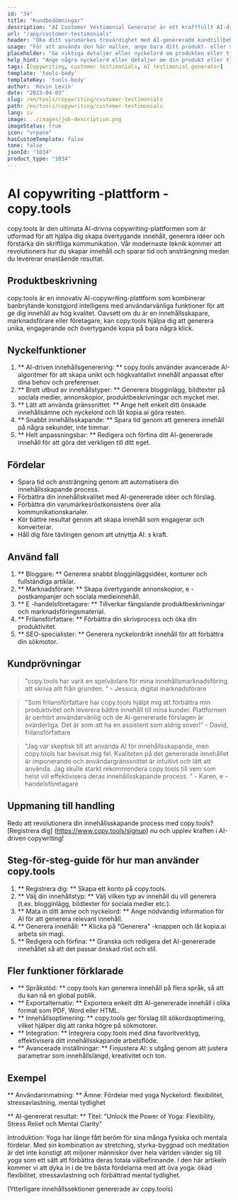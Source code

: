 ```yaml
---
id: "34"
title: "Kundbedömningar"
description: "AI Customer Vestimonial Generator är ett kraftfullt AI-drivet verktyg som hjälper till att skapa realistiska och engagerande kundtillbedömningar för dina produkter eller tjänster.  Spara tid och ansträngning genom att generera autentiska klingande vittnesmål som belyser fördelarna och värdet på dina erbjudanden."
url: "/app/customer-testimonials"
header: "Öka ditt varumärkes trovärdighet med AI-genererade kundtillbehör."
usage: "För att använda den här mallen, ange bara ditt produkt- eller servicenamn, nyckelord eller nyckelfunktioner, tillsammans med alla kundnamn eller platser du vill inkludera.  Detta verktyg kommer sedan att generera ett övertygande och engagerande kundtvetande baserat på din input."
placeholder: "Ge viktiga detaljer eller nyckelord om produkten eller tjänsten, t.ex.  Produktnamn som "yogamat", nyckelfunktioner som "icke-halk", "miljövänlig" eller kundnamn och platser (valfritt)."
help_hint: "Ange några nyckelord eller detaljer om din produkt eller tjänst, så skapar vi ett tvingande kundtvetande baserat på din input. Valfritt kan du också ange kundnamn och platser."
tags: [Copywriting, customer testimonials, AI testimonial generator]
template: 'tools-body'
templateKey: 'tools-body'
author: 'Kevin Levin'
date: "2023-04-03"
slug: /en/tools/copywriting/customer-testimonials
path: /en/tools/copywriting/customer-testimonials
lang: sv
image: ../images/job-description.png
imageStatus: true
icon: "vrpano"
hasCustomTemplate: false
tone: false
jsonId: "1034"
product_type: "1034"
---
```

# AI copywriting -plattform - copy.tools

copy.tools är den ultimata AI-drivna copywriting-plattformen som är utformad för att hjälpa dig skapa övertygande innehåll, generera idéer och förstärka din skriftliga kommunikation.  Vår modernaste teknik kommer att revolutionera hur du skapar innehåll och sparar tid och ansträngning medan du levererar enastående resultat.

## Produktbeskrivning

copy.tools är en innovativ AI-copywriting-plattform som kombinerar banbrytande konstgjord intelligens med användarvänliga funktioner för att ge dig innehåll av hög kvalitet.  Oavsett om du är en innehållsskapare, marknadsförare eller företagare, kan copy.tools hjälpa dig att generera unika, engagerande och övertygande kopia på bara några klick.

## Nyckelfunktioner

1. ** AI-driven innehållsgenerering: ** copy.tools använder avancerade AI-algoritmer för att skapa unikt och högkvalitativt innehåll anpassat efter dina behov och preferenser.
 2. ** Brett utbud av innehållstyper: ** Generera blogginlägg, bildtexter på sociala medier, annonskopior, produktbeskrivningar och mycket mer.
 3. ** Lätt att använda gränssnittet: ** Ange helt enkelt ditt önskade innehållsämne och nyckelord och låt kopia.ai göra resten.
 4. ** Snabbt innehållsskapande: ** Spara tid genom att generera innehåll på några sekunder, inte timmar.
 5. ** Helt anpassningsbar: ** Redigera och förfina ditt AI-genererade innehåll för att göra det verkligen till ditt eget.

## Fördelar

- Spara tid och ansträngning genom att automatisera din innehållsskapande process.
 - Förbättra din innehållskvalitet med AI-genererade idéer och förslag.
 - Förbättra din varumärkesröstkonsistens över alla kommunikationskanaler.
 - Kör bättre resultat genom att skapa innehåll som engagerar och konverterar.
 - Håll dig före tävlingen genom att utnyttja AI: s kraft.

## Använd fall

1. ** Bloggare: ** Generera snabbt blogginläggsidéer, konturer och fullständiga artiklar.
 2. ** Marknadsförare: ** Skapa övertygande annonskopior, e -postkampanjer och sociala medieinnehåll.
 3. ** E -handelsföretagare: ** Tillverkar fängslande produktbeskrivningar och marknadsföringsmaterial.
 4. ** Frilansförfattare: ** Förbättra din skrivprocess och öka din produktivitet.
 5. ** SEO-specialister: ** Generera nyckelordrikt innehåll för att förbättra din sökmotor.

## Kundprövningar

> "copy.tools har varit en spelväxlare för mina innehållsmarknadsföring.  att skriva allt från grunden. "  - Jessica, digital marknadsförare

> "Som frilansförfattare har copy.tools hjälpt mig att förbättra min produktivitet och leverera bättre innehåll till mina kunder. Plattformen är oerhört användarvänlig och de AI-genererade förslagen är ovärderliga. Det är som att ha en assistent som aldrig sover!"  - David, frilansförfattare

> "Jag var skeptisk till att använda AI för innehållsskapande, men copy.tools har bevisat mig fel. Kvaliteten på det genererade innehållet är imponerande och användargränssnittet är intuitivt och lätt att använda. Jag skulle starkt rekommendera copy.tools till vem som helst  vill effektivisera deras innehållsskapande process. "  - Karen, e -handelsföretagare

## Uppmaning till handling

Redo att revolutionera din innehållsskapande process med copy.tools?  [Registrera dig] (https://www.copy.tools/signup) nu och upplev kraften i AI-driven copywriting!

## Steg-för-steg-guide för hur man använder copy.tools

1. ** Registrera dig: ** Skapa ett konto på copy.tools.
 2. ** Välj din innehållstyp: ** Välj vilken typ av innehåll du vill generera (t.ex. blogginlägg, bildtexter för sociala medier etc.).
 3. ** Mata in ditt ämne och nyckelord: ** Ange nödvändig information för AI för att generera relevant innehåll.
 4. ** Generera innehåll: ** Klicka på "Generera" -knappen och låt kopia.ai arbeta sin magi.
 5. ** Redigera och förfina: ** Granska och redigera det AI-genererade innehållet så att det passar önskad röst och stil.

## Fler funktioner förklarade

- ** Språkstöd: ** copy.tools kan generera innehåll på flera språk, så att du kan nå en global publik.
 - ** Exportalternativ: ** Exportera enkelt ditt AI-genererade innehåll i olika format som PDF, Word eller HTML.
 - ** Innehållsoptimering: ** copy.tools ger förslag till sökordsoptimering, vilket hjälper dig att ranka högre på sökmotorer.
 - ** Integration: ** Integrera copy.tools med dina favoritverktyg, effektivisera ditt innehållsskapande arbetsflöde.
 - ** Avancerade inställningar: ** Finjustera AI: s utgång genom att justera parametrar som innehållslängd, kreativitet och ton.

## Exempel

** Användarinmatning: **
 Ämne: Fördelar med yoga
 Nyckelord: flexibilitet, stressavlastning, mental tydlighet

** AI-genererat resultat: **
 Titel: "Unlock the Power of Yoga: Flexibility, Stress Relief och Mental Clarity"

Introduktion: Yoga har länge fått beröm för sina många fysiska och mentala fördelar.  Med sin kombination av stretching, styrka-byggnad och meditation är det inte konstigt att miljoner människor över hela världen vänder sig till yoga som ett sätt att förbättra deras totala välbefinnande.  I den här artikeln kommer vi att dyka in i de tre bästa fördelarna med att öva yoga: ökad flexibilitet, stressavlastning och förbättrad mental tydlighet.

(Ytterligare innehållssektioner genererade av copy.tools)
